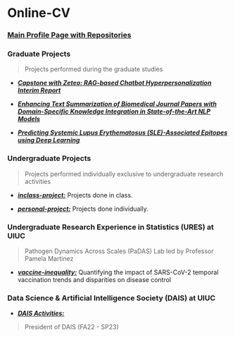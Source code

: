 # Online-CV

### [Main Profile Page with Repositories](https://github.com/ikgyu98)

### Graduate Projects

> Projects performed during the graduate studies

* *__[Capstone with Zeteo: RAG-based Chatbot Hyperpersonalization Interim Report](https://github.com/ikgyu98/Online-CV/blob/main/capstone-project/individual/%5BCapstone%20with%20Zeteo%5D%20Interim%20Report.pdf)__* 

* *__[Enhancing Text Summarization of Biomedical Journal Papers with Domain-Specific Knowledge Integration in State-of-the-Art NLP Models](https://github.com/itsjustnilay/Text_Summarization_LLMs)__* 

* *__[Predicting Systemic Lupus Erythematosus (SLE)-Associated Epitopes using Deep Learning](https://github.com/itsjustnilay/Epitope_Prediction_DL)__* 

### Undergraduate Projects

> Projects performed individually exclusive to undergraduate research activities

* *__[inclass-project:](https://github.com/ikgyu98/Online-CV/tree/main/inclass-project)__* Projects done in class.

> 

* *__[personal-project:](https://github.com/ikgyu98/Online-CV/tree/main/personal-project)__* Projects done individually.

>

### Undergraduate Research Experience in Statistics (URES) at UIUC

> Pathogen Dynamics Across Scales (PaDAS) Lab led by Professor Pamela Martinez	

* *__[vaccine-inequality:](https://github.com/ikgyu98/Online-CV/tree/main/vaccine-inequality)__* Quantifying the impact of SARS-CoV-2 temporal vaccination trends and disparities on disease control

> 

### Data Science & Artificial Intelligence Society (DAIS) at UIUC

* *__[DAIS Activities:](https://github.com/UIUCDAIS)__* 

> President of DAIS (FA22 - SP23)
